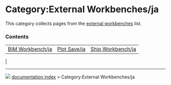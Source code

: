# Category:External Workbenches/ja
This category collects pages from the [external workbenches](external_workbenches.md) list.

### Contents

|     |     |     |
| --- | --- | --- |
| [BIM Workbench/ja](BIM_Workbench/ja.md) | [Plot Save/ja](Plot_Save/ja.md) | [Ship Workbench/ja](Ship_Workbench/ja.md) |
|



---
![](images/Button_right.svg) [documentation index](../README.md) > Category:External Workbenches/ja
